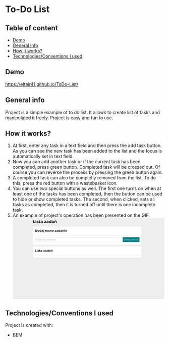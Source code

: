 # To-Do List

## Table of content
- [Demo](#Demo)
- [General info](#general-info)
- [How it works?](#how-it-works)
- [Technologies/Conventions I used](#TechnologiesConventions-I-used)

## Demo
https://eltair41.github.io/ToDo-List/

## General info
Project is a simple example of to do list. It allows to create list of tasks and manipulated it freely. Project is easy and fun to use.
## How it works?
1. At first, enter any task in a text field and then press the add task button.
As you can see the new task has been added to the list and the focus is automatically set in text field.
2. Now you can add another task or if the current task has been completed, press green button. Completed task will be crossed out. Of course you can reverse the process by pressing the green button again.
3. A completed task can alco be completly removed from the list. To do this, press the red button with a wastebasket icon.
4. You can use two special buttons as well. The first one turns on when at least one of the tasks has been completed, then the button can be used to hide or show completed tasks.
The second, when clicked, sets all tasks as completed, then it is turned off until there is one incomplete task.
5. An example of project's operation has been presented on the GIF.
![To-Do-List-GIF](images/HOW_IT_WORKS-GIF.gif)

## Technologies/Conventions I used
Project is created with:
- BEM